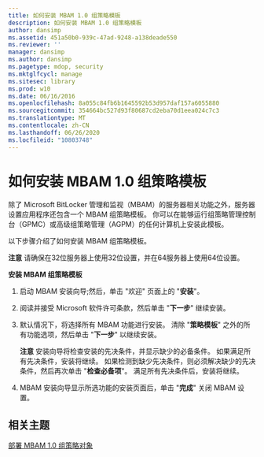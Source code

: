 ```yaml
---
title: 如何安装 MBAM 1.0 组策略模板
description: 如何安装 MBAM 1.0 组策略模板
author: dansimp
ms.assetid: 451a50b0-939c-47ad-9248-a138deade550
ms.reviewer: ''
manager: dansimp
ms.author: dansimp
ms.pagetype: mdop, security
ms.mktglfcycl: manage
ms.sitesec: library
ms.prod: w10
ms.date: 06/16/2016
ms.openlocfilehash: 8a055c84fb6b1645592b53d957daf157a6055880
ms.sourcegitcommit: 354664bc527d93f80687cd2eba70d1eea024c7c3
ms.translationtype: MT
ms.contentlocale: zh-CN
ms.lasthandoff: 06/26/2020
ms.locfileid: "10803748"
---
```

# 如何安装 MBAM 1.0 组策略模板


除了 Microsoft BitLocker 管理和监视（MBAM）的服务器相关功能之外，服务器设置应用程序还包含一个 MBAM 组策略模板。 你可以在能够运行组策略管理控制台（GPMC）或高级组策略管理（AGPM）的任何计算机上安装此模板。

以下步骤介绍了如何安装 MBAM 组策略模板。

**注意** 请确保在32位服务器上使用32位设置，并在64服务器上使用64位设置。

 

**安装 MBAM 组策略模板**

1.  启动 MBAM 安装向导;然后，单击 "欢迎" 页面上的 "**安装**"。

2.  阅读并接受 Microsoft 软件许可条款，然后单击 "**下一步**" 继续安装。

3.  默认情况下，将选择所有 MBAM 功能进行安装。 清除 "**策略模板**" 之外的所有功能选项，然后单击 "**下一步**" 以继续安装。

    **注意** 安装向导将检查安装的先决条件，并显示缺少的必备条件。 如果满足所有先决条件，安装将继续。 如果检测到缺少先决条件，则必须解决缺少的先决条件，然后再次单击 "**检查必备项**"。 满足所有先决条件后，安装将继续。

     

4.  MBAM 安装向导显示所选功能的安装页面后，单击 "**完成**" 关闭 MBAM 设置。

## 相关主题


[部署 MBAM 1.0 组策略对象](deploying-mbam-10-group-policy-objects.md)

 

 





